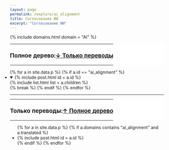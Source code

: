 ```yaml
---
layout: page
permalink: /explore/ai_alignment
title: Согласование ИИ
excerpt: "Согласование ИИ"
---
```

{% include domains.html domain = "AI" %}

<a name="Полное_дерево"></a>

<table style="border: none; margin: 8px 0 8px 0; background-color: white"><tr style="margin: 0; padding: 0">
  <td style="border: none; background-color: white; margin: 0; padding: 0">
    <h3>Полное дерево:</h3>
  </td>
  <td style="float: right; border: none; background-color: white; margin: 0; padding: 0; white-space: nowrap">
    <h3><a href="#Только_переводы">↓ Только переводы</a></h3>
  </td>
</tr></table>

<ul class="tree" style="margin-left: -1.5rem">
{% for a in site.data.p %}
  {% if a.id == "ai_alignment" %}
  <li><details open>
  <summary>{% include post.html id = a.id %}</summary>
  {% include list.html list = a.children %}
  </details></li>{% break %}
  {% endif %}
{% endfor %}
</ul>

---
<a name="Только_переводы"></a>

<table style="border: none; margin: 8px 0 8px 0; background-color: white"><tr style="margin: 0; padding: 0">
  <td style="border: none; background-color: white; margin: 0; padding: 0">
    <h3>Только переводы:</h3>
  </td>
  <td style="float: right; border: none; background-color: white; margin: 0; padding: 0; white-space: nowrap">
    <h3><a href="#Полное_дерево">↑ Полное дерево</a></h3>
  </td>
</tr></table>

<ul>
{% for a in site.data.p %}
{% if a.domains contains "ai_alignment" and a.translated %}
  <li>{% include post.html id = a.id %}</li>
{% endif %}
{% endfor %}
</ul>

<!--
---
**Не будет переводиться:**
<ul>
{% for a in site.data.p %}
{% if a.domains contains "ai_alignment" and a.deleted %}
  <li>{% include post.html id = a.id %}</li>
{% endif %}
{% endfor %}
</ul>
-->
